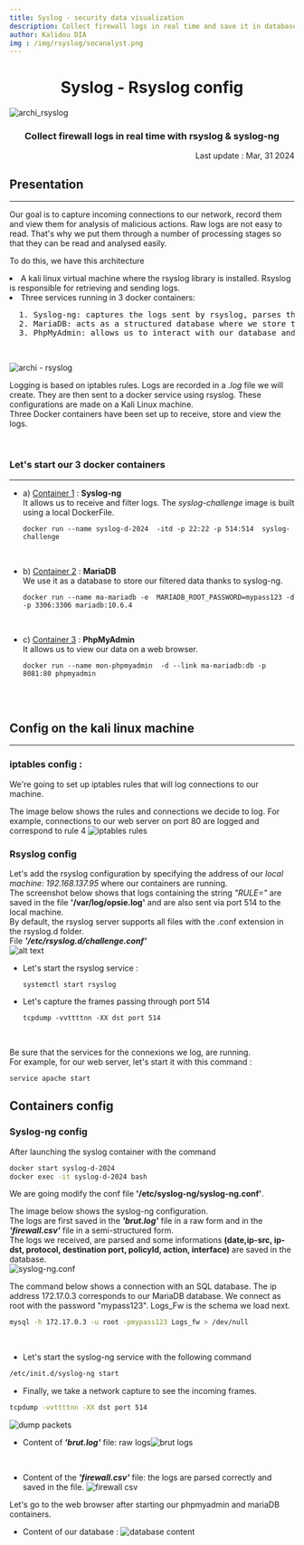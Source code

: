 ```yaml
---
title: Syslog - security data visualization
description: Collect firewall logs in real time and save it in database
author: Kalidou DIA
img : /img/rsyslog/socanalyst.png
---
```


# <center>Syslog - Rsyslog config</center>
<img src="/img/rsyslog/socanalyst.png#center" alt="archi_rsyslog"  />
<br>

### <center>Collect firewall logs in real time with rsyslog & syslog-ng</center>
<div style="text-align: right" class="date-update">
Last update :  Mar, 31 2024
</div>

## Presentation
________________________________________________________________
Our goal is to capture incoming connections to our network, record them and view them for analysis of malicious actions. 
Raw logs are not easy to read. That's why we put them through a number of processing stages so that they can be read and analysed easily. <br>

To do this, we have this architecture
<li>A kali linux virtual machine where the rsyslog library is installed. Rsyslog is responsible for retrieving and sending logs.</li>
<li>Three services running in 3 docker containers:</li>
<pre>
  1. Syslog-ng: captures the logs sent by rsyslog, parses them and saves them in a database.
  2. MariaDB: acts as a structured database where we store the logs
  3. PhpMyAdmin: allows us to interact with our database and view its contents.
</pre><br>

![archi - rsyslog](/img/rsyslog/archirsyslog.png#center)



Logging is based on iptables rules. Logs are recorded in a *.log* file we will create. They are then sent to a docker service using rsyslog. These configurations are made on a Kali Linux machine.<br>
Three Docker containers have been set up to receive, store and view the logs.

<br>

### Let's start our 3 docker containers
________________________________________________________________
  - a) <u>Container 1</u> : **Syslog-ng** <br>
    It allows us to receive and filter logs. The *syslog-challenge* image is built using a local DockerFile.
    ```shell
    docker run --name syslog-d-2024  -itd -p 22:22 -p 514:514  syslog-challenge
    ```
<br>

  - b) <u>Container 2</u> : <a name="mariadb"></a>**MariaDB** <br>
    We use it as a database to store our filtered data thanks to syslog-ng.
    ```shell
    docker run --name ma-mariadb -e  MARIADB_ROOT_PASSWORD=mypass123 -d -p 3306:3306 mariadb:10.6.4
    ```
<br>

  - c) <u>Container 3</u> : **PhpMyAdmin** <br>
    It allows us to view our data on a web browser.
    ```shell
    docker run --name mon-phpmyadmin  -d --link ma-mariadb:db -p 8081:80 phpmyadmin
    ```
<br>
<br>

## Config on the kali linux machine
________________________________________________________________
### <a name="iptables"></a> iptables config :
We're going to set up iptables rules that will log connections to our machine.

The image below shows the rules and connections we decide to log.
For example, connections to our web server on port 80 are logged and correspond to rule 4
![iptables rules](</img/rsyslog/iptables.png#center>)


### Rsyslog config
Let's add the rsyslog configuration by specifying the address of our *local machine: 192.168.137.95* where our containers are running. <br>
The screenshot below shows that logs containing the string *"RULE="* are saved in the file **'/var/log/opsie.log'** and are also sent via port 514 to the local machine.<br>
By default, the rsyslog server supports all files with the .conf extension in the rsyslog.d folder. <br>
File ***'/etc/rsyslog.d/challenge.conf'***<br>
![alt text](</img/rsyslog/conf.rsyslog.file.png>)

- Let's start the rsyslog service  : 
  ```shell
  systemctl start rsyslog
  ```

- Let's capture the frames passing through port 514
  ```shell
  tcpdump -vvttttnn -XX dst port 514
  ```
<br>

Be sure that the services for the connexions we log, are running.<br>
For example, for our web server, let's start it with this command : 
```shell
service apache start
```

## Containers config

### Syslog-ng config
After launching the syslog container with the command
```bash
docker start syslog-d-2024
docker exec -it syslog-d-2024 bash
```
We are going modify the conf file **'/etc/syslog-ng/syslog-ng.conf'**. 
<br>

The image below shows the syslog-ng configuration. <br>
The logs are first saved in the ***'brut.log'*** file in a raw form and in the ***'firewall.csv'*** file in a semi-structured form. <br>
The logs we received, are parsed and some informations **(date,ip-src, ip-dst, protocol, destination port, policyId, action, interface)** are saved in the database.<br>
![syslog-ng.conf](</img/rsyslog/syslog.ngconf.png>)

The command below shows a connection with an SQL database. The ip address 172.17.0.3 corresponds to our MariaDB database.
We connect as root with the password "mypass123". Logs_Fw is the schema we load next.
```bash
mysql -h 172.17.0.3 -u root -pmypass123 Logs_fw > /dev/null 
```
<br>

- Let's start the syslog-ng service with the following command

```bash
/etc/init.d/syslog-ng start
```

- Finally, we take a network capture to see the incoming frames.
```bash
tcpdump -vvttttnn -XX dst port 514
```
![dump packets](</img/rsyslog/tcp.dump.paquets.png#center>)
<br>

- Content of ***'brut.log'*** file: raw logs![brut logs](</img/rsyslog/brut1.png#center>)
<br>

- Content of the ***'firewall.csv'*** file: the logs are parsed correctly and saved in the file.
![firewall csv](</img/rsyslog/firewall1.png#centerg>)

Let's go to the web browser after starting our phpmyadmin and mariaDB containers.
- Content of our database : 
![database content](</img/rsyslog/lignesBD.png#center>)